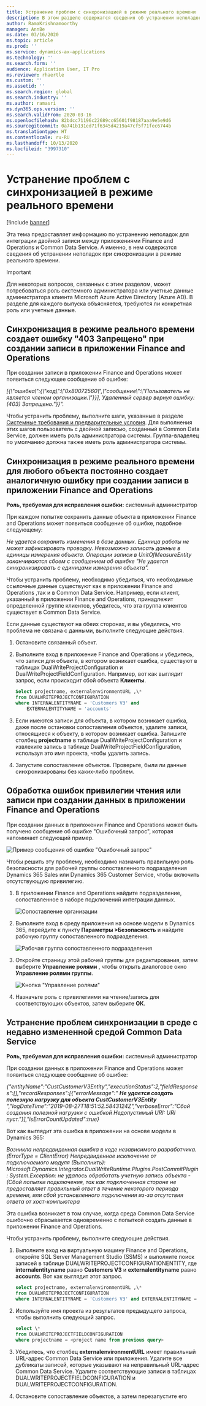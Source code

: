 ```yaml
---
title: Устранение проблем с синхронизацией в режиме реального времени
description: В этом разделе содержатся сведения об устранении неполадок при синхронизации в режиме реального времени.
author: RamaKrishnamoorthy
manager: AnnBe
ms.date: 03/16/2020
ms.topic: article
ms.prod: ''
ms.service: dynamics-ax-applications
ms.technology: ''
ms.search.form: ''
audience: Application User, IT Pro
ms.reviewer: rhaertle
ms.custom: ''
ms.assetid: ''
ms.search.region: global
ms.search.industry: ''
ms.author: ramasri
ms.dyn365.ops.version: ''
ms.search.validFrom: 2020-03-16
ms.openlocfilehash: 82bdcc71196c22689cc65601f98187aaa9e5e9d6
ms.sourcegitcommit: 0a741b131ed71f6345d4219a47cf5f71fec6744b
ms.translationtype: HT
ms.contentlocale: ru-RU
ms.lasthandoff: 10/13/2020
ms.locfileid: "3997310"
---
```

# <a name="troubleshoot-live-synchronization-issues"></a>Устранение проблем с синхронизацией в режиме реального времени

[!include [banner](../../includes/banner.md)]



Эта тема предоставляет информацию по устранению неполадок для интеграции двойной записи между приложениями Finance and Operations и Common Data Service. А именно, в нем содержатся сведения об устранении неполадок при синхронизации в режиме реального времени.

> [!IMPORTANT]
> Для некоторых вопросов, связанных с этим разделом, может потребоваться роль системного администратора или учетные данные администратора клиента Microsoft Azure Active Directory (Azure AD). В разделе для каждого выпуска объясняется, требуются ли конкретная роль или учетные данные.

## <a name="live-synchronization-throws-a-403-forbidden-error-when-you-create-a-record-in-a-finance-and-operations-app"></a>Синхронизация в режиме реального времени создает ошибку "403 Запрещено" при создании записи в приложении Finance and Operations

При создании записи в приложении Finance and Operations может появиться следующее сообщение об ошибке:

*\[{\\"ошибка\\":{\\"код\\":\\"0x80072560\\",\\"сообщение\\":\\"Пользователь не является членом организации.\\"}}\], Удаленный сервер вернул ошибку: (403) Запрещено."}}".*

Чтобы устранить проблему, выполните шаги, указанные в разделе [Системные требования и предварительные условия](requirements-and-prerequisites.md). Для выполнения этих шагов пользователь с двойной записью, созданный в Common Data Service, должен иметь роль администратора системы. Группа-владелец по умолчанию должна также иметь роль администратора системы.

## <a name="live-synchronization-for-any-entity-consistently-throws-a-similar-error-when-you-create-a-record-in-a-finance-and-operations-app"></a>Синхронизация в режиме реального времени для любого объекта постоянно создает аналогичную ошибку при создании записи в приложении Finance and Operations

**Роль, требуемая для исправления ошибки:** системный администратор

При каждом попытке сохранить данные объекта в приложении Finance and Operations может появиться сообщение об ошибке, подобное следующему:

*Не удается сохранить изменения в базе данных. Единица работы не может зафиксировать проводку. Невозможно записать данные в единицы измерения объекта. Операции записи в UnitOfMeasureEntity заканчиваются сбоем с сообщением об ошибке "Не удается синхронизировать с единицами измерения объекта".*

Чтобы устранить проблему, необходимо убедиться, что необходимые ссылочные данные существуют как в приложении Finance and Operations ,так и в Common Data Service. Например, если клиент, указанный в приложении Finance and Operations, принадлежит определенной группе клиентов, убедитесь, что эта группа клиентов существует в Common Data Service.

Если данные существуют на обеих сторонах, и вы убедились, что проблема не связана с данными, выполните следующие действия.

1. Остановите связанный объект.
2. Выполните вход в приложение Finance and Operations и убедитесь, что записи для объекта, в котором возникает ошибка, существуют в таблицах DualWriteProjectConfiguration и DualWriteProjectFieldConfiguration. Например, вот как выглядит запрос, если происходит сбой объекта **Клиенты**.

    ```sql
    Select projectname, externalenvironmentURL ,\* 
    from DUALWRITEPROJECTCONFIGURATION 
    where INTERNALENTITYNAME = 'Customers V3' and
        EXTERNALENTITYNAME = 'accounts' 
    ```

3. Если имеются записи для объекта, в котором возникает ошибка, даже после остановки сопоставления объектов, удалите записи, относящиеся к объекту, в котором возникает ошибка. Запишите столбец **projectname** в таблице DualWriteProjectConfiguration и извлеките запись в таблице DualWriteProjectFieldConfiguration, используя это имя проекта, чтобы удалить запись.
4. Запустите сопоставление объектов. Проверьте, были ли данные синхронизированы без каких-либо проблем.

## <a name="handle-read-or-write-privilege-errors-when-you-create-data-in-a-finance-and-operations-app"></a>Обработка ошибок привилегии чтения или записи при создании данных в приложении Finance and Operations

При создании данных в приложении Finance and Operations может быть получено сообщение об ошибке "Ошибочный запрос", которая напоминает следующий пример.

![Пример сообщения об ошибке "Ошибочный запрос"](media/error_record_id_source.png)

Чтобы решить эту проблему, необходимо назначить правильную роль безопасности для рабочей группы сопоставленного подразделения Dynamics 365 Sales или Dynamics 365 Customer Service, чтобы включить отсутствующую привилегию.

1. В приложении Finance and Operations найдите подразделение, сопоставленное в наборе подключений интеграции данных.

    ![Сопоставление организации](media/mapped_business_unit.png)

2. Выполните вход в среду приложения на основе модели в Dynamics 365, перейдите к пункту **Параметры \>Безопасность** и найдите рабочую группу сопоставленного подразделения.

    ![Рабочая группа сопоставленного подразделения](media/setting_security_page.png)

3. Откройте страницу этой рабочей группы для редактирования, затем выберите **Управление ролями** , чтобы открыть диалоговое окно **Управление ролями группы**.

    ![Кнопка "Управление ролями"](media/manage_team_roles.png)

4. Назначьте роль с привилегиями на чтение/запись для соответствующих объектов, затем выберите **ОК**.

## <a name="fix-synchronization-issues-in-an-environment-that-has-a-recently-changed-common-data-service-environment"></a>Устранение проблем синхронизации в среде с недавно измененной средой Common Data Service

**Роль, требуемая для исправления ошибки:** системный администратор

При создании данных в приложении Finance and Operations может появиться следующее сообщение об ошибке:

*{"entityName":"CustCustomerV3Entity","executionStatus":2,"fieldResponses":\[\],"recordResponses":\[{"errorMessage":" **Не удается создать полезную нагрузку для объекта CustCustomerV3Entity** ","logDateTime":"2019-08-27T18:51:52.5843124Z","verboseError":"Сбой создания полезной нагрузки с ошибкой Недопустимый URI: URI пуст."}\],"isErrorCountUpdated":true}*

Вот как выглядит эта ошибка в приложении на основе модели в Dynamics 365:

*Возникла непредвиденная ошибка в коде независимого разработчика. (ErrorType = ClientError) Непредвиденное исключение от подключаемого модуля (Выполнить): Microsoft.Dynamics.Integrator.DualWriteRuntime.Plugins.PostCommitPlugin: System.Exception: не удалось обработать учетную запись объекта - (Сбой попытки подключения, так как подключенная стороне не предоставляет правильный ответ в течение некоторого периода времени, или сбой установленного подключения из-за отсутствия ответа от хост-компьютера*

Эта ошибка возникает в том случае, когда среда Common Data Service ошибочно сбрасывается одновременно с попыткой создать данные в приложении Finance and Operations.

Чтобы устранить проблему, выполните следующие действия.

1. Выполните вход на виртуальную машину Finance and Operations, откройте SQL Server Management Studio (SSMS) и выполните поиск записей в таблице DUALWRITEPROJECTCONFIGURATIONENTITY, где **internalentityname** равно **Customers V3** и **externalentityname** равно **accounts**. Вот как выглядит этот запрос.

    ```sql
    select projectname, externalenvironmentURL ,\* 
    from DUALWRITEPROJECTCONFIGURATION 
    where INTERNALENTITYNAME = 'Customers V3' and EXTERNALENTITYNAME = 'accounts'
    ```

2. Используйте имя проекта из результатов предыдущего запроса, чтобы выполнить следующий запрос.

    ```sql
    select \* 
    from DUALWRITEPROJECTFIELDCONFIGURATION 
    where projectname = <project name from previous query>
    ```

3. Убедитесь, что столбец **externalenvironmentURL** имеет правильный URL-адрес Common Data Service или приложения. Удалите все дубликаты записей, которые указывают на неправильный URL-адрес Common Data Service. Удалите соответствующие записи в таблицах DUALWRITEPROJECTFIELDCONFIGURATION и DUALWRITEPROJECTCONFIGURATION.
4. Остановите сопоставление объектов, а затем перезапустите его
